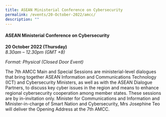 ```yaml
---
title: ASEAN Ministerial Conference on Cybersecurity
permalink: /events/20-October-2022/amcc/
description: ""
---
```

#### **ASEAN Ministerial Conference on Cybersecurity**

**20 October 2022 (Thursday)**  
*8.30am – 12.30pm (GMT +8)*

*Format: Physical (Closed Door Event)*

 The 7th AMCC Main and Special Sessions are ministerial-level dialogues that bring together ASEAN Information and Communications Technology (ICT) and Cybersecurity Ministers, as well as with the ASEAN Dialogue Partners, to discuss key cyber issues in the region and means to enhance regional cybersecurity cooperation among member states. These sessions are by in-invitation only. Minister for Communications and Information and Minister-in-charge of Smart Nation and Cybersecurity, Mrs Josephine Teo will deliver the Opening Address at the 7th AMCC.